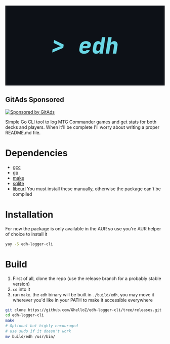 <!-- GitAds-Verify: K5ELW3H2XRUO1Q34LJ73XEA5FRMBMHJM -->
![banner](https://github.com/GhelloZ/edh-logger-cli/blob/42940ebf69a69de04c99710a8b8a72bfe165f345/metadata/banner.png)

## GitAds Sponsored
[![Sponsored by GitAds](https://gitads.dev/v1/ad-serve?source=ghelloz/edhstats@github)](https://gitads.dev/v1/ad-track?source=ghelloz/edhstats@github)

Simple Go CLI tool to log MTG Commander games and get stats for both decks and players. 
When it'll be complete I'll worry about writing a proper README.md file. 

<!--
# Usage
![Demo](link-to-demo.gif)
blah blah use it like this blah blah
-->
# Dependencies
- [gcc](https://gcc.gnu.org/install/)
- [go](https://go.dev/doc/install/source)
- [make](https://www.gnu.org/software/make/#download)
- [sqlite](https://sqlite.org/src/doc/trunk/README.md)
- [libcurl](https://curl.se/docs/install.html)
You must install these manually, otherwise the package can't be compiled

# Installation
For now the package is only available in the AUR so use you're AUR helper of choice to install it
```bash
yay -S edh-logger-cli
```
# Build
1. First of all, clone the repo (use the release branch for a probably stable version)
2. `cd` into it
3. run `make`. the `edh` binary will be built in `./build/edh`, you may move it wherever you'd like in your PATH to make it accessible everywhere
```bash
git clone https://github.com/GhelloZ/edh-logger-cli/tree/releases.git
cd edh-logger-cli
make
# Optional but highly encouraged
# use sudo if it doesn't work
mv build/edh /usr/bin/
```

